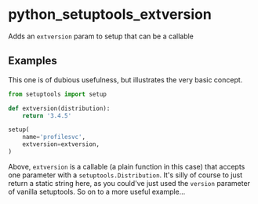 python_setuptools_extversion
============================

Adds an `extversion` param to setup that can be a callable

Examples
--------

This one is of dubious usefulness, but illustrates the very basic
concept.

```python
from setuptools import setup

def extversion(distribution):
    return '3.4.5'

setup(
    name='profilesvc',
    extversion=extversion,
)
```

Above, `extversion` is a callable (a plain function in this case) that
accepts one parameter with a `setuptools.Distribution`. It's silly of
course to just return a static string here, as you could've just used
the `version` parameter of vanilla setuptools. So on to a more useful
example...
